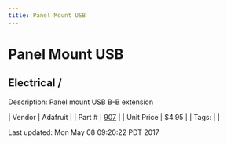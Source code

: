 ```yaml
---
title: Panel Mount USB
---
```


# Panel Mount USB
## Electrical / 
Description: 	Panel mount USB B-B extension 

| Vendor | Adafruit | 
| Part # | [907](https://www.adafruit.com/products/907) | 
| Unit Price | $4.95 | 
| Tags: |  | 

Last updated: Mon May 08 09:20:22 PDT 2017